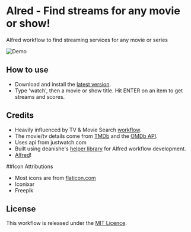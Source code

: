 # Alred - Find streams for any movie or show!
Alfred workflow to find streaming services for any movie or series

![Demo](https://raw.githubusercontent.com/dverb20/watch_now_workflow/main/demo.gif)

## How to use
- Download and install the [latest version](https://github.com/tmcknight/Movie-and-TV-Show-Search-Alfred-Workflow/releases/latest).
- Type 'watch', then a movie or show title. Hit ENTER on an item to get streams and scores.

## Credits
- Heavily influenced by TV & Movie Search [workflow](https://github.com/tmcknight/Movie-and-TV-Show-Search-Alfred-Workflow).
- The movie/tv details come from [TMDb](https://themoviedb.org/) and the [OMDb API](https://www.omdbapi.com).
- Uses api from justwatch.com
- Built using deanishe's [helper library](https://github.com/deanishe/alfred-workflow) for Alfred workflow development.
- [Alfred](https://alfredapp.com/)!

##Icon Attributions
- Most icons are from [flaticon.com](flaticon.com)
- Iconixar
- Freepik


## License
This workflow is released under the [MIT Licence](https://opensource.org/licenses/MIT).
